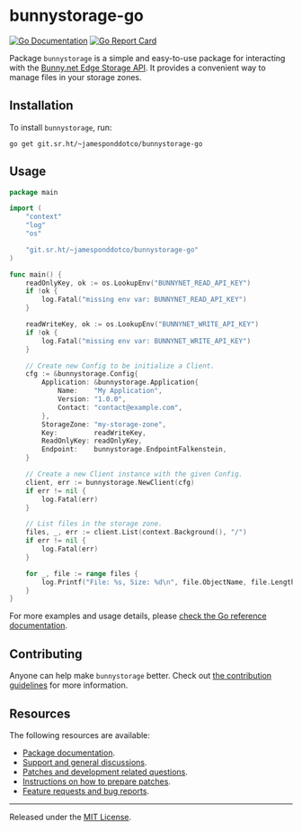 # bunnystorage-go

[![Go Documentation](https://godocs.io/git.sr.ht/~jamesponddotco/bunnystorage-go?status.svg)](https://godocs.io/git.sr.ht/~jamesponddotco/bunnystorage-go)
[![Go Report Card](https://goreportcard.com/badge/git.sr.ht/~jamesponddotco/bunnystorage-go)](https://goreportcard.com/report/git.sr.ht/~jamesponddotco/bunnystorage-go)

Package `bunnystorage` is a simple and easy-to-use package for
interacting with the [Bunny.net Edge Storage
API](https://docs.bunny.net/reference/storage-api). It provides a
convenient way to manage files in your storage zones.

## Installation

To install `bunnystorage`, run:

```console
go get git.sr.ht/~jamesponddotco/bunnystorage-go
```

## Usage

```go
package main

import (
	"context"
	"log"
	"os"

	"git.sr.ht/~jamesponddotco/bunnystorage-go"
)

func main() {
	readOnlyKey, ok := os.LookupEnv("BUNNYNET_READ_API_KEY")
	if !ok {
		log.Fatal("missing env var: BUNNYNET_READ_API_KEY")
	}

	readWriteKey, ok := os.LookupEnv("BUNNYNET_WRITE_API_KEY")
	if !ok {
		log.Fatal("missing env var: BUNNYNET_WRITE_API_KEY")
	}

	// Create new Config to be initialize a Client.
	cfg := &bunnystorage.Config{
		Application: &bunnystorage.Application{
			Name:    "My Application",
			Version: "1.0.0",
			Contact: "contact@example.com",
		},
		StorageZone: "my-storage-zone",
		Key:         readWriteKey,
		ReadOnlyKey: readOnlyKey,
		Endpoint:    bunnystorage.EndpointFalkenstein,
	}

	// Create a new Client instance with the given Config.
	client, err := bunnystorage.NewClient(cfg)
	if err != nil {
		log.Fatal(err)
	}

	// List files in the storage zone.
	files, _, err := client.List(context.Background(), "/")
	if err != nil {
		log.Fatal(err)
	}

	for _, file := range files {
		log.Printf("File: %s, Size: %d\n", file.ObjectName, file.Length)
	}
}
```

For more examples and usage details, please [check the Go reference
documentation](https://godocs.io/git.sr.ht/~jamesponddotco/bunnystorage-go).

## Contributing

Anyone can help make `bunnystorage` better. Check out [the contribution
guidelines](https://git.sr.ht/~jamesponddotco/bunnystorage-go/tree/trunk/item/CONTRIBUTING.md)
for more information.

## Resources

The following resources are available:

- [Package documentation](https://godocs.io/git.sr.ht/~jamesponddotco/bunnystorage-go).
- [Support and general discussions](https://lists.sr.ht/~jamesponddotco/bunnystorage-discuss).
- [Patches and development related questions](https://lists.sr.ht/~jamesponddotco/bunnystorage-devel).
- [Instructions on how to prepare patches](https://git-send-email.io/).
- [Feature requests and bug reports](https://todo.sr.ht/~jamesponddotco/bunnystorage).

---

Released under the [MIT License](LICENSE.md).
